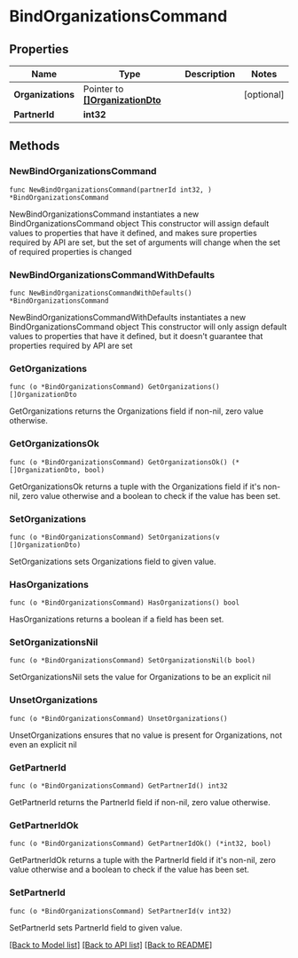 # BindOrganizationsCommand

## Properties

Name | Type | Description | Notes
------------ | ------------- | ------------- | -------------
**Organizations** | Pointer to [**[]OrganizationDto**](OrganizationDto.md) |  | [optional] 
**PartnerId** | **int32** |  | 

## Methods

### NewBindOrganizationsCommand

`func NewBindOrganizationsCommand(partnerId int32, ) *BindOrganizationsCommand`

NewBindOrganizationsCommand instantiates a new BindOrganizationsCommand object
This constructor will assign default values to properties that have it defined,
and makes sure properties required by API are set, but the set of arguments
will change when the set of required properties is changed

### NewBindOrganizationsCommandWithDefaults

`func NewBindOrganizationsCommandWithDefaults() *BindOrganizationsCommand`

NewBindOrganizationsCommandWithDefaults instantiates a new BindOrganizationsCommand object
This constructor will only assign default values to properties that have it defined,
but it doesn't guarantee that properties required by API are set

### GetOrganizations

`func (o *BindOrganizationsCommand) GetOrganizations() []OrganizationDto`

GetOrganizations returns the Organizations field if non-nil, zero value otherwise.

### GetOrganizationsOk

`func (o *BindOrganizationsCommand) GetOrganizationsOk() (*[]OrganizationDto, bool)`

GetOrganizationsOk returns a tuple with the Organizations field if it's non-nil, zero value otherwise
and a boolean to check if the value has been set.

### SetOrganizations

`func (o *BindOrganizationsCommand) SetOrganizations(v []OrganizationDto)`

SetOrganizations sets Organizations field to given value.

### HasOrganizations

`func (o *BindOrganizationsCommand) HasOrganizations() bool`

HasOrganizations returns a boolean if a field has been set.

### SetOrganizationsNil

`func (o *BindOrganizationsCommand) SetOrganizationsNil(b bool)`

 SetOrganizationsNil sets the value for Organizations to be an explicit nil

### UnsetOrganizations
`func (o *BindOrganizationsCommand) UnsetOrganizations()`

UnsetOrganizations ensures that no value is present for Organizations, not even an explicit nil
### GetPartnerId

`func (o *BindOrganizationsCommand) GetPartnerId() int32`

GetPartnerId returns the PartnerId field if non-nil, zero value otherwise.

### GetPartnerIdOk

`func (o *BindOrganizationsCommand) GetPartnerIdOk() (*int32, bool)`

GetPartnerIdOk returns a tuple with the PartnerId field if it's non-nil, zero value otherwise
and a boolean to check if the value has been set.

### SetPartnerId

`func (o *BindOrganizationsCommand) SetPartnerId(v int32)`

SetPartnerId sets PartnerId field to given value.



[[Back to Model list]](../README.md#documentation-for-models) [[Back to API list]](../README.md#documentation-for-api-endpoints) [[Back to README]](../README.md)


